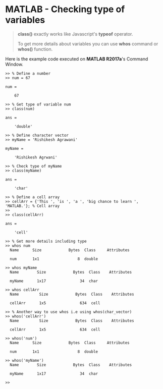 # MATLAB - Checking type of variables 

> **class()** exactly works like Javascript's **typeof** operator.
>
> To get more details about variables you can use **whos** command or **whos()** function.

Here is the example code executed on **MATLAB R2017a**'s Command Window.

    >> % Define a number
    >> num = 67

    num =

        67

    >> % Get type of variable num
    >> class(num)

    ans =

        'double'

    >> % Define character vector
    >> myName = 'Rishikesh Agrawani'

    myName =

        'Rishikesh Agrwani'

    >> % Check type of myName
    >> class(myName)

    ans =

        'char'

    >> % Define a cell array
    >> cellArr = {'This ', 'is ', 'a ', 'big chance to learn ', 'MATLAB.'}; % Cell array
    >> 
    >> class(cellArr)

    ans =

        'cell'

    >> % Get more details including type
    >> whos num
      Name      Size            Bytes  Class     Attributes

      num       1x1                 8  double              

    >> whos myName
      Name        Size            Bytes  Class    Attributes

      myName      1x17               34  char               

    >> whos cellArr
      Name         Size            Bytes  Class    Attributes

      cellArr      1x5               634  cell               

    >> % Another way to use whos i.e using whos(char_vector)
    >> whos('cellArr')
      Name         Size            Bytes  Class    Attributes

      cellArr      1x5               634  cell               

    >> whos('num')
      Name      Size            Bytes  Class     Attributes

      num       1x1                 8  double              

    >> whos('myName')
      Name        Size            Bytes  Class    Attributes

      myName      1x17               34  char               

    >> 